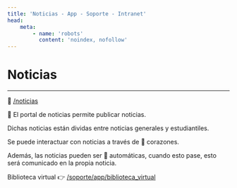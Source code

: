 ```yaml
---
title: 'Noticias - App - Soporte - Intranet'
head:
    meta:
        - name: 'robots'
          content: 'noindex, nofollow'
---
```

# Noticias
* * *

🔗 [/noticias](/noticias)

📰 El portal de noticias permite publicar noticias.

Dichas noticias están dividas entre noticias generales y estudiantiles.

Se puede interactuar con noticias a través de 💖 corazones.

Además, las noticias pueden ser 🤖 automáticas, cuando esto pase, esto será comunicado
en la propia noticia.

Biblioteca virtual 👉 [/soporte/app/biblioteca_virtual](/soporte/app/biblioteca_virtual)
